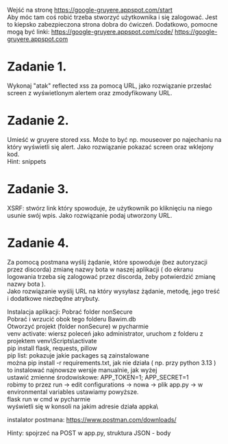 Wejść na stronę https://google-gruyere.appspot.com/start \
Aby móc tam coś robić trzeba stworzyć użytkownika i się zalogować.
Jest to kiepsko zabezpieczona strona dobra do ćwiczeń.
Dodatkowo, pomocne mogą być linki:
https://google-gruyere.appspot.com/code/
https://google-gruyere.appspot.com

# Zadanie 1.
Wykonaj "atak" reflected xss za pomocą URL, jako rozwiązanie przesłać screen z wyświetlonym alertem oraz zmodyfikowany URL.

# Zadanie 2.
Umieść w gruyere stored xss. Może to być np. mouseover po najechaniu na który wyświetli się alert. Jako rozwiązanie pokazać screen oraz wklejony kod.\
Hint: snippets

# Zadanie 3.
XSRF: stwórz link który spowoduje, że użytkownik po kliknięciu na niego usunie swój wpis. Jako rozwiązanie podaj utworzony URL.

# Zadanie 4.
Za pomocą postmana wyślij żądanie, które spowoduje (bez autoryzacji przez discorda) zmianę nazwy bota w naszej aplikacji ( do ekranu logowania trzeba się zalogować przez discorda, żeby potwierdzić zmianę nazwy bota ). \
Jako rozwiązanie wyślij URL na który wysyłasz żądanie, metodę, jego treść i dodatkowe niezbędne atrybuty.

Instalacja aplikacji:
Pobrać folder nonSecure\
Pobrać i wrzucić obok tego folderu Bawim.db\
Otworzyć projekt (folder nonSecure) w pycharmie\
venv activate: wiersz poleceń jako administrator, uruchom z folderu z projektem venv\Scripts\activate\
pip install flask, requests, pillow\
pip list: pokazuje jakie packages są zainstalowane\
można pip install -r requirements.txt, jak nie działa ( np. przy python 3.13 ) to instalować najnowsze wersje manualnie, jak wyżej\
ustawić zmienne środowiskowe: APP_TOKEN=1; APP_SECRET=1\
robimy to przez run -> edit configurations -> nowa -> plik app.py -> w environmental variables ustawiamy powyższe.\
flask run w cmd w pycharmie\
wyświetli się w konsoli na jakim adresie działa appka\

instalator postmana: https://www.postman.com/downloads/

Hinty: spojrzeć na POST w app.py, struktura JSON - body
